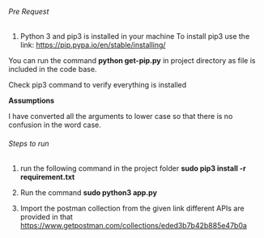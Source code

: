 ###### Pre Request
1. Python 3 and pip3 is installed in your machine
To install pip3 use the link: https://pip.pypa.io/en/stable/installing/

You can run the command  **python get-pip.py** in project directory as file is included in the code base. 

Check pip3 command to verify everything is installed


**Assumptions**

I have converted all the arguments to lower case so that there is no confusion in the word case.

###### Steps to run
1. run the following command in the project folder
  **sudo pip3 install -r requirement.txt**
 
2. Run the command **sudo python3 app.py**

3. Import the postman collection from the given link different APIs are provided in that
    https://www.getpostman.com/collections/eded3b7b42b885e47b0a
    
    
   


